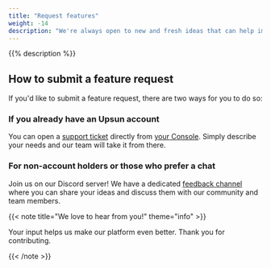 ```yaml
---
title: "Request features"
weight: -14
description: "We're always open to new and fresh ideas that can help improve our product. Learn how to make a feature request and engage with the {{% vendor/name %}} community here."
---
```


{{% description %}}

## How to submit a feature request
If you'd like to submit a feature request, there are two ways for you to do so: 

### If you already have an Upsun account 

You can open a [support ticket](/learn/overview/get-support.html) directly from [your Console](https://console.upsun.com/). Simply describe your needs and our team will take it from there.

### For non-account holders or those who prefer a chat

Join us on our Discord server! We have a dedicated [feedback channel](https://discord.com/channels/1121795479785721957/1130486723630088272) where you can share your ideas and discuss them with our community and team members.

{{< note title="We love to hear from you!" theme="info" >}}

Your input helps us make our platform even better. Thank you for contributing.

{{< /note >}}